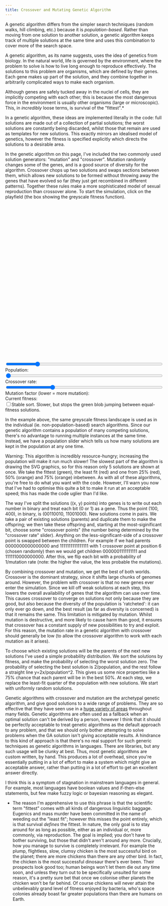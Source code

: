 ```yaml
---
title: Crossover and Mutating Genetic Algorithm
---
```

A genetic algorithm differs from the simpler search techniques (random walks, hill climbing, etc.) because it is *population-based*. Rather than moving from one solution to another solution, a genetic algorithm keeps track of multiple solutions at the same time and uses this combination to cover more of the search space.

A genetic algorithm, as its name suggests, uses the idea of genetics from biology. In the natural world, life is governed by the environment, where the problem to solve is how to live long enough to reproduce effectively. The solutions to this problem are organisms, which are defined by their genes. Each gene makes up part of the solution, and they combine together in arbitrarily complicated ways to make each organism.

Although genes are safely tucked away in the nuclei of cells, they are implicitly competing with each other; this is because the most dangerous force in the environment is usually other organisms (large or microscopic). This, in *incredibly* loose terms, is survival of the "fittest".*

In a genetic algorithm, these ideas are implemented literally in the code: full solutions are made out of a collection of partial solutions; the worst solutions are constantly being discarded, whilst those that remain are used as templates for new solutions. This exactly mirrors an idealised model of genetics, however the fitness is specified explicitly which directs the solutions to a desirable area.

In the genetic algorithm on this page, I've included the two commonly used solution generators: "mutation" and "crossover". Mutation randomly changes some of the genes, and is a good source of diversity for the algorithm. Crossover chops up two solutions and swaps sections between them, which allows new solutions to be formed without throwing away the genes that have evolved so far (they just get recombined in different patterns). Together these rules make a more sophisticated model of sexual reproduction than crossover alone. To start the simulation, click on the playfield (the box showing the greyscale fitness function).

<div id="mutatecross_playfield" style="width: 500px; height: 500px;"></div>
<form action="#" type="get">
 <div>
  <input type="range" min="1" max="100" value="20" id="mutatecross_population" style="width: 500px;" />
  <label for="mutatecross_population">Population:&nbsp;</label><a id="mutatecross_population_display"></a>
 </div>
 <div>
  <input type="range" min="1" max="10" id="mutatecross_cross_rate" value="1" style="width: 500px;" />
  <label for="mutatecross_cross_rate">Crossover rate:&nbsp;</label><a id="mutatecross_cross_rate_display"></a>
 </div>
 <div>
  <input type="range" min="2" max="50" id="mutatecross_mutate_rate" value="16" style="width: 500px;" />
  <label for="mutatecross_mutate_rate">Mutation factor (lower = more mutation):&nbsp;</label><a id="mutatecross_mutate_rate_display"></a>
 </div>
 <div>
  Current fitness:&nbsp;<a id="mutatecross_fitness"></a>
 </div>
 <div>
  <input type="checkbox" id="mutatecross_stable" value="0" /><label for="mutatecross_stable">Stable sort. Slower, but stops the green blob jumping between equal-fitness solutions.</label>
 </div>
</form>
<script src="/js/jquery.js"></script>
<script src="/js/jquery_svg.js"></script>
<script src="/js/underscore.js"></script>
<script src="/js/optimisation/mutatecross.js"></script>

In the example above, the same greyscale fitness landscape is used as in the individual (ie. non-population-based) search algorithms. Since our genetic algorithm contains a population of many competing solutions, there's no advantage to running multiple instances at the same time. Instead, we have a population slider which tells us how many solutions are kept in the population at any one time.

Warning: This algorithm is incredibly resource-hungry; increasing the population will make it run much slower! The slowest part of the algorithm is drawing the SVG graphics, so for this reason only 5 solutions are shown at once. We take the fittest (green), the least fit (red) and one from 25% (red), 50% (orange) and 75% (orange) inbetween. As with all of these algorithms, you're free to do what you want with the code. However, I'll warn you now that I've had to optimise this quite a bit to make it run at an acceptable speed; this has made the code uglier than I'd like.

The way I've split the solutions ((x, y) points) into genes is to write out each number in binary and treat each bit (0 or 1) as a gene. Thus the point (100, 400), in binary, is (00110010, 11001000). New solutions come in pairs. We take a pair of existing solutions (parents) and duplicate them to make the offspring; we then take these offspring and, starting at the most-siginificant bit, choose some "crossover points" (the number being determined by the "crossover rate" slider). Anything on the less-significant-side of a crossover point is swapped between the children. For example if we had parents 0000000000000000 and 1111111111111111 with 1 crossover point at position 6 (chosen randomly) then we would get children 0000001111111111 and 1111110000000000. After this, we flip each bit with a probability of 1/mutation rate (note: the higher the value, the less probable the mutations).

By combining crossover and mutation, we get the best of both worlds. Crossover is the dominant strategy, since it shifts large chunks of genomes around. However, the problem with crossover is that no new genes ever enter the simulation. Since we kill off weak solutions at each step, this lowers the overall availability of genes that the algorithm can use over time. This causes crossover to converge on solutions not only because they are good, but also because the diversity of the population is 'ratcheted': it can only ever go down, and the best result (as far as diversity is concerned) is that it remains the same. This limitation is mitigated by mutation. Whilst mutation is destructive, and more likely to cause harm than good, it ensures that crossover has a constant supply of new possibilities to try and exploit. For this reason, the mutation rate in a genetic algorithm with crossover should generally be low (to allow the crossover algorithm to work with each mutation as it arises).

To choose which existing solutions will be the parents of the next new solutions I've used a simple probability distribution. We sort the solutions by fitness, and make the probability of selecting the worst solution zero. The probability of selecting the best solution is 2/population, and the rest follow a straight line y=2x/population^2. This gives us some nice properties like a 75% chance that each parent will be in the best 50%. At each step, we replace the least-fit quarter of the population with new solutions. We start with uniformly random solutions.

Genetic algorithms with crossover and mutation are the archetypal genetic algorithm, and give good solutions to a wide range of problems. They are so effective that they have seen use in a [huge variety of areas](http://en.wikipedia.org/wiki/Genetic_algorithm#Problem_domains) throughout many fields. Genetic algorithms are often used as a fallback when an optimal solution can't be derived by a person, however I think that it should be perfectly acceptable to treat genetic algorithms as the default approach to any problem, and that we should only bother attempting to solve problems when the GA solution isn't giving acceptable results. A hindrance to this kind of approach is that there's no real support for such generic techniques as genetic algorithms in languages. There are libraries, but any such usage will be clunky at best. Thus, most genetic algorithms are custom written, by hand. This produces a lot of overhead, since you're essentially putting in a lot of effort to make a system which might give an acceptable answer, rather than putting in a lot of effort to get an excellent answer directly.

I think this is a symptom of stagnation in mainstream languages in general. For example, most languages have boolean values and if-then-else statements, but few make fuzzy logic or bayesian reasoning as elegant.

 * The reason I'm apprehensive to use this phrase is that the scientific term "fittest" comes with all kinds of dangerous linguistic baggage. Eugenics and mass murder have been committed in the name of weeding out the "least fit"; however this misses the point entirely, which is that survival *defines* the fittest. In nature, the only goal is to stay around for as long as possible, either as an individual or, more commonly, via reproduction. The goal is implied; you don't have to bother surviving, but those that didn't aren't around any more. Crucially, how you manage to survive is completely irrelevant. For example the plump, flightless, slow, clumsy chicken is the most successful bird on the planet; there are more chickens than there are any other bird. In fact, the chicken is the most successful dinosaur there's ever been. Their prospects look good too; human beings won't let them die out any time soon, and unless they turn out to be specifically unsuited for some reason, it's a pretty sure bet that once we colonise other planets the chicken won't be far behind. Of course chickens will never attain the unbelievably grand level of fitness enjoyed by bacteria, who's space colonies already boast far greater populations than there are humans on Earth.
